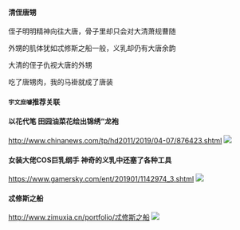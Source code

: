 #### 清侄唐甥

侄子明明精神向往大唐，骨子里却只会对大清萧规曹随

外甥的肌体犹如忒修斯之船一般，义乳却仍有大唐余韵

大清的侄子仇视大唐的外甥

吃了唐甥肉，我的马褂就成了唐装
#### `宇文庶噱`推荐关联
#### 以花代笔 田园油菜花绘出锦绣“龙袍
http://www.chinanews.com/tp/hd2011/2019/04-07/876423.shtml
![](http://i2.chinanews.com/simg/hd/2019/04/07/f07714d2de4a4a5e807d7c9b293f6000.jpg)
#### 女装大佬COS巨乳纲手 神奇的义乳中还塞了各种工具
https://www.gamersky.com/ent/201901/1142974_3.shtml
![](http://img1.gamersky.com/image2019/01/20190110_zy_164_1/image010_S.jpg)
#### 忒修斯之船
http://www.zimuxia.cn/portfolio/忒修斯之船
![](http://www.zimuxia.cn/wp-content/uploads/2020/01/theseusnofune46.jpg)
